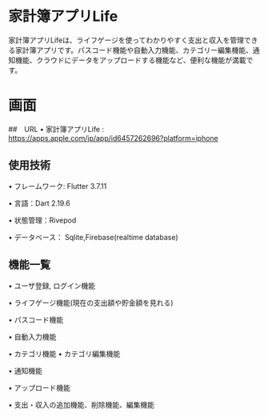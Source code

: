 # 家計簿アプリLife

家計簿アプリLifeは、ライフゲージを使ってわかりやすく支出と収入を管理できる家計簿アプリです。パスコード機能や自動入力機能、カテゴリー編集機能、通知機能、クラウドにデータをアップロードする機能など、便利な機能が満載です。
# 画面


##　URL
• 家計簿アプリLife : https://apps.apple.com/jp/app/id6457262696?platform=iphone


## 使用技術
• フレームワーク: Flutter 3.7.11

• 言語：Dart 2.19.6

• 状態管理：Rivepod

• データベース： Sqlite,Firebase(realtime database)



## 機能一覧

• ユーザ登録, ログイン機能

• ライフゲージ機能(現在の支出額や貯金額を見れる)

• パスコード機能

• 自動入力機能

• カテゴリ機能 • カテゴリ編集機能

• 通知機能

• アップロード機能

• 支出・収入の追加機能、削除機能、編集機能




